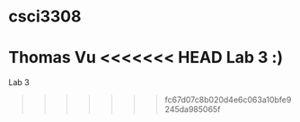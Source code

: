 # csci3308
Thomas Vu
<<<<<<< HEAD
Lab 3 :)
=======
Lab 3
>>>>>>> fc67d07c8b020d4e6c063a10bfe9245da985065f
